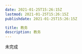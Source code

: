 ```yaml
---
date: 2021-01-25T15:26:15Z
lastmod: 2021-01-25T15:26:15Z
publishdate: 2021-01-25T15:26:15Z

title: 教务
description: 教务
---
```




 未完成
